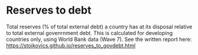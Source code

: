 # Reserves to debt

Total reserves (% of total external debt) a country has at its disposal relative to total external govenrnment debt.
This is calculated for developing countries only, using World Bank data (Wave 7). See the written report here: https://stojkovics.github.io/reserves_to_govdebt.html

